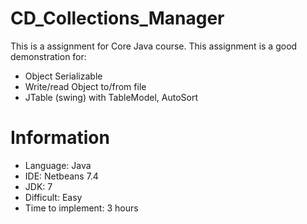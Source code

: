 CD_Collections_Manager
======================

This is a assignment for Core Java course. 
This assignment is a good demonstration for: 
- Object Serializable
- Write/read Object to/from file
- JTable (swing) with TableModel, AutoSort

Information
===========

- Language: Java
- IDE: Netbeans 7.4
- JDK: 7
- Difficult: Easy
- Time to implement: 3 hours

